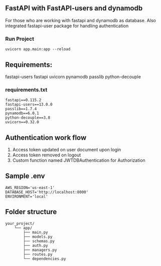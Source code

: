 ## FastAPI with FastAPI-users and dynamodb

For those who are working with fastapi and dynamodb as database. Also integrated fastapi-user package for handling authentication 

### Run Project

```
uvicorn app.main:app --reload
```

## Requirements: 

fastapi-users fastapi uvicorn pynamodb passlib python-decouple

### requirements.txt
```
fastapi==0.115.2
fastapi-users==13.0.0
passlib==1.7.4
pynamodb==6.0.1
python-decouple==3.8
uvicorn==0.32.0
```

## Authentication work flow

1. Access token updated on user document upon login
2. Access token removed on logout
3. Custom function named JWTDBAuthentication for Authorization 

## Sample .env

```
AWS_REGION='us-east-1'
DATABASE_HOST='http://localhost:8000'
ENVIRONMENT='local'
```

## Folder structure

```
your_project/
    └── app/
        ├── main.py
        ├── models.py
        ├── schemas.py
        ├── auth.py
        ├── managers.py
        ├── routes.py
        └── dependencies.py
```